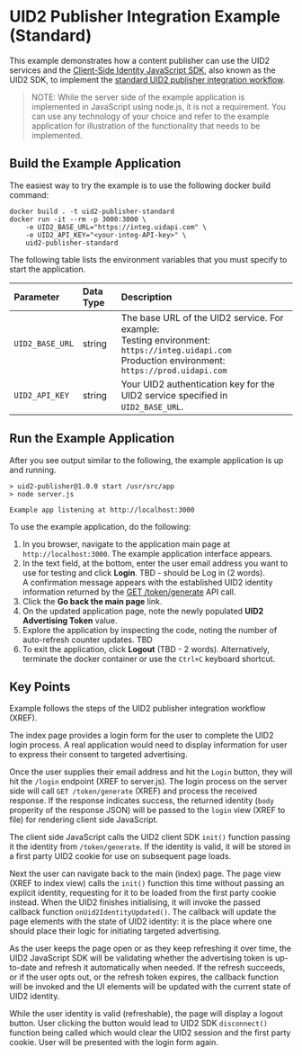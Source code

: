 # UID2 Publisher Integration Example (Standard)

This example demonstrates how a content publisher can use the UID2 services and the [Client-Side Identity JavaScript SDK](https://github.com/UnifiedID2/uid2docs/blob/main/api/v1/sdks/client-side-identity-v1.md), also known as the UID2 SDK, to implement the [standard UID2 publisher integration workflow](https://github.com/UnifiedID2/uid2docs/blob/main/api/v1/guides/publisher-client-side.md).

>NOTE: While the server side of the example application is implemented in JavaScript using node.js, it is not
a requirement. You can use any technology of your choice and refer to the example application for illustration of the functionality that needs to be implemented.

## Build the Example Application

The easiest way to try the example is to use the following docker build command:

```
docker build . -t uid2-publisher-standard
docker run -it --rm -p 3000:3000 \
    -e UID2_BASE_URL="https://integ.uidapi.com" \
    -e UID2_API_KEY="<your-integ-API-key>" \
    uid2-publisher-standard
```

The following table lists the environment variables that you must specify to start the application.

| Parameter | Data Type | Description |
| :--- | :--- | :--- |
| `UID2_BASE_URL` | string | The base URL of the UID2 service. For example:</br>Testing environment: `https://integ.uidapi.com`<br/>Production environment: `https://prod.uidapi.com` |
| `UID2_API_KEY` | string | Your UID2 authentication key for the UID2 service specified in `UID2_BASE_URL`. |

## Run the Example Application

After you see output similar to the following, the example application is up and running.

```
> uid2-publisher@1.0.0 start /usr/src/app
> node server.js

Example app listening at http://localhost:3000
```
To use the example application, do the following:

1. In you browser, navigate to the application main page at `http://localhost:3000`. The example application interface appears.
2. In the text field, at the bottom, enter the user email address you want to use for testing and click **Login**. TBD - should be Log in (2 words).</br>A confirmation message appears with the established UID2 identity information returned by the [GET /token/generate](https://github.com/UnifiedID2/uid2docs/blob/main/api/v1/endpoints/get-token-generate.md) API call.
3. Click the **Go back the main page** link.
4. On the updated application page, note the newly populated **UID2 Advertising Token** value.
5. Explore the application by inspecting the code, noting the number of auto-refresh counter updates. TBD
6. To exit the application, click **Logout** (TBD - 2 words). Alternatively, terminate the docker container or use the `Ctrl+C` keyboard shortcut.


## Key Points

Example follows the steps of the UID2 publisher integration workflow (XREF).

The index page provides a login form for the user to complete the UID2 login process. A real application
would need to display information for user to express their consent to targeted advertising.

Once the user supplies their email address and hit the `Login` button, they will hit the `/login` endpoint (XREF to server.js).
The login process on the server side will call `GET /token/generate` (XREF) and process the received response.
If the response indicates success, the returned identity (`body` properity of the response JSON) will be passed
to the `login` view (XREF to file) for rendering client side JavaScript.

The client side JavaScript calls the UID2 client SDK `init()` function passing it the identity from `/token/generate`.
If the identity is valid, it will be stored in a first party UID2 cookie for use on subsequent page loads.

Next the user can navigate back to the main (index) page. The page view (XREF to index view) calls the `init()`
function this time without passing an explicit identity, requesting for it to be loaded from the first party cookie
instead. When the UID2 finishes initialising, it will invoke the passed callback function `onUid2IdentityUpdated()`.
The callback will update the page elements with the state of UID2 identity: it is the place where one should place
their logic for initiating targeted advertising.

As the user keeps the page open or as they keep refreshing it over time, the UID2 JavaScript SDK will be validating
whether the advertising token is up-to-date and refresh it automatically when needed. If the refresh succeeds, or
if the user opts out, or the refresh token expires, the callback function will be invoked and the UI elements
will be updated with the current state of UID2 identity.

While the user identity is valid (refreshable), the page will display a logout button. User clicking the button
would lead to UID2 SDK `disconnect()` function being called which would clear the UID2 session and the first party
cookie. User will be presented with the login form again.
